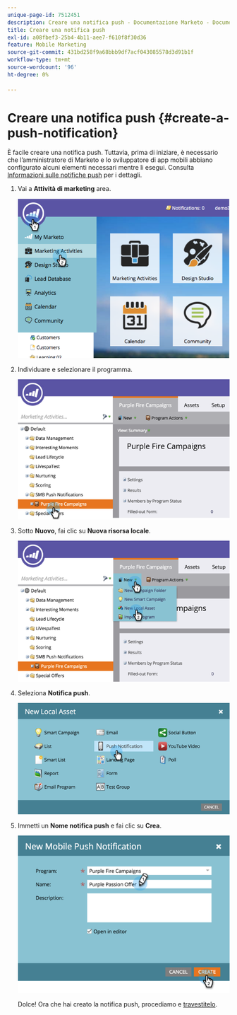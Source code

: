 ```yaml
---
unique-page-id: 7512451
description: Creare una notifica push - Documentazione Marketo - Documentazione del prodotto
title: Creare una notifica push
exl-id: a08fbef3-25b4-4b11-aee7-f610f8f30d36
feature: Mobile Marketing
source-git-commit: 431bd258f9a68bbb9df7acf043085578d3d91b1f
workflow-type: tm+mt
source-wordcount: '96'
ht-degree: 0%

---
```


# Creare una notifica push {#create-a-push-notification}

È facile creare una notifica push. Tuttavia, prima di iniziare, è necessario che l’amministratore di Marketo e lo sviluppatore di app mobili abbiano configurato alcuni elementi necessari mentre li esegui. Consulta [Informazioni sulle notifiche push](/help/marketo/product-docs/mobile-marketing/push-notifications/understanding-push-notifications.md) per i dettagli.

1. Vai a **Attività di marketing** area.

   ![](assets/image2015-4-22-18-3a46-3a14.png)

1. Individuare e selezionare il programma.

   ![](assets/image2015-4-23-13-3a31-3a43.png)

1. Sotto **Nuovo**, fai clic su **Nuova risorsa locale**.

   ![](assets/image2015-4-23-13-3a33-3a20.png)

1. Seleziona **Notifica push**.

   ![](assets/image2015-4-23-13-3a35-3a6.png)

1. Immetti un **Nome notifica push** e fai clic su **Crea**.

   ![](assets/image2015-4-23-13-3a36-3a56.png)

   Dolce! Ora che hai creato la notifica push, procediamo e [travestitelo](/help/marketo/product-docs/mobile-marketing/push-notifications/configure-mobile-push-notification.md).
